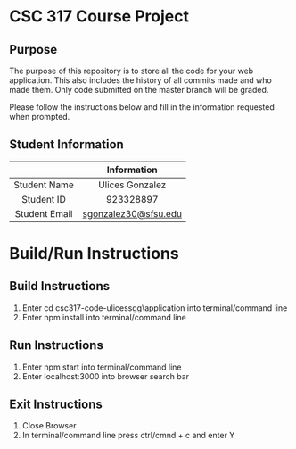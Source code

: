 # CSC 317 Course Project

## Purpose

The purpose of this repository is to store all the code for your web application. This also includes the history of all commits made and who made them. Only code submitted on the master branch will be graded.

Please follow the instructions below and fill in the information requested when prompted.

## Student Information

|               | Information   |
|:-------------:|:-------------:|
| Student Name  | Ulices Gonzalez     |
| Student ID    | 923328897       |
| Student Email | sgonzalez30@sfsu.edu    |



# Build/Run Instructions

## Build Instructions
1. Enter cd csc317-code-ulicessgg\application into terminal/command line
2. Enter npm install into terminal/command line

## Run Instructions
1. Enter npm start into terminal/command line
2. Enter localhost:3000 into browser search bar

## Exit Instructions
1. Close Browser
2. In terminal/command line press ctrl/cmnd + c and enter Y

